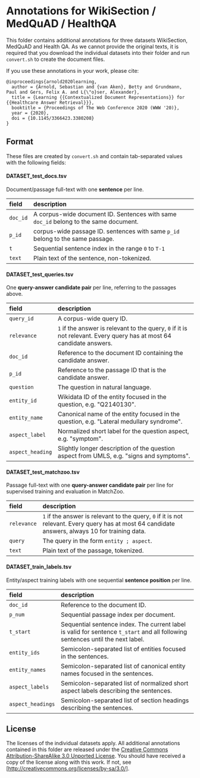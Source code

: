 # Annotations for WikiSection / MedQuAD / HealthQA

This folder contains additional annotations for three datasets WikiSection, MedQuAD and Health QA. As we cannot provide the original texts, it is required that you download the individual datasets into their folder and run `convert.sh` to create the document files.

If you use these annotations in your work, please cite:

```
@inproceedings{arnold2020learning,
  author = {Arnold, Sebastian and {van Aken}, Betty and Grundmann, Paul and Gers, Felix A. and L{\"o}ser, Alexander},
  title = {Learning {{Contextualized Document Representations}} for {{Healthcare Answer Retrieval}}},
  booktitle = {Proceedings of The Web Conference 2020 (WWW '20)},
  year = {2020},
  doi = {10.1145/3366423.3380208}
}
```

## Format

These files are created by `convert.sh` and contain tab-separated values with the following fields:

#### DATASET_test_docs.tsv

Document/passage full-text with one **sentence** per line.

| field     | description            |
|:----------|:-----------------------|
| `doc_id`  | A corpus-wide document ID. Sentences with same `doc_id` belong to the same document. | 
| `p_id`    | corpus-wide passage ID. sentences with same `p_id` belong to the same passage. |
| `t`       | Sequential sentence index in the range `0` to `T-1` |
| `text`    | Plain text of the sentence, non-tokenized. |

#### DATASET_test_queries.tsv

One **query-answer candidate pair** per line, referring to the passages above. 

| field            | description            |
|:-----------------|:-----------------------|
| `query_id`       | A corpus-wide query ID. |
| `relevance`      | `1` if the answer is relevant to the query, `0` if it is not relevant. Every query has at most 64 candidate answers. |
| `doc_id`         | Reference to the document ID containing the candidate answer. | 
| `p_id`           | Reference to the passage ID that is the candidate answer. |
| `question`       | The question in natural language. |
| `entity_id`      | Wikidata ID of the entity focused in the question, e.g. "Q2140130". |
| `entity_name`    | Canonical name of the entity focused in the question, e.g. "Lateral medullary syndrome". |
| `aspect_label`   | Normalized short label for the question aspect, e.g. "symptom". |
| `aspect_heading` | Slightly longer description of the question aspect from UMLS, e.g. "signs and symptoms". |

#### DATASET_test_matchzoo.tsv

Passage full-text with one **query-answer candidate pair** per line for supervised training and evaluation in MatchZoo.

| field     | description            |
|:----------|:-----------------------|
| `relevance`      | `1` if the answer is relevant to the query, `0` if it is not relevant. Every query has at most 64 candidate answers, always 10 for training data. |
| `query`       | The query in the form `entity ; aspect`. |
| `text`    | Plain text of the passage, tokenized. |

#### DATASET_train_labels.tsv

Entity/aspect training labels with one sequential **sentence position** per line.

| field            | description            |
|:-----------------|:-----------------------|
| `doc_id`         | Reference to the document ID. | 
| `p_num`          | Sequential passage index per document. |
| `t_start`        | Sequential sentence index. The current label is valid for sentence `t_start` and all following sentences until the next label. |
| `entity_ids`     | Semicolon-separated list of entities focused in the sentences. |
| `entity_names`   |Semicolon-separated list of canonical entity names focused in the sentences. |
| `aspect_labels`  | Semicolon-separated list of normalized short aspect labels describing the sentences. |
| `aspect_headings`| Semicolon-separated list of section headings describing the sentences. |

## License

The licenses of the individual datasets apply.
All additional annotations contained in this folder are released under the [Creative Commons Attribution-ShareAlike 3.0 Unported License](https://creativecommons.org/licenses/by-sa/3.0/). You should have received a copy of the license along with this work. If not, see [http://creativecommons.org/licenses/by-sa/3.0/].
